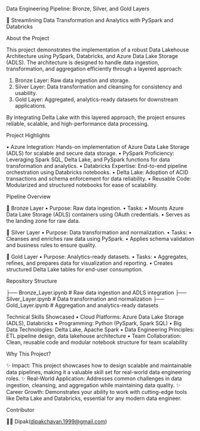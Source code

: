 Data Engineering Pipeline: Bronze, Silver, and Gold Layers

🚀 Streamlining Data Transformation and Analytics with PySpark and Databricks

About the Project

This project demonstrates the implementation of a robust Data Lakehouse Architecture using PySpark, Databricks, and Azure Data Lake Storage (ADLS). The architecture is designed to handle data ingestion, transformation, and aggregation efficiently through a layered approach:
  1.	Bronze Layer: Raw data ingestion and storage.
  2.	Silver Layer: Data transformation and cleansing for consistency and usability.
  3.	Gold Layer: Aggregated, analytics-ready datasets for downstream applications.

By integrating Delta Lake with this layered approach, the project ensures reliable, scalable, and high-performance data processing.

Project Highlights
  
  •	Azure Integration: Hands-on implementation of Azure Data Lake Storage (ADLS) for scalable and secure data storage.
  •	PySpark Proficiency: Leveraging Spark SQL, Delta Lake, and PySpark functions for data transformation and analytics.
  •	Databricks Expertise: End-to-end pipeline orchestration using Databricks notebooks.
  •	Delta Lake: Adoption of ACID transactions and schema enforcement for data reliability.
  •	Reusable Code: Modularized and structured notebooks for ease of scalability.
  
Pipeline Overview

📂 Bronze Layer
	•	Purpose: Raw data ingestion.
	•	Tasks:
	•	Mounts Azure Data Lake Storage (ADLS) containers using OAuth credentials.
	•	Serves as the landing zone for raw data.

📂 Silver Layer
	•	Purpose: Data transformation and normalization.
	•	Tasks:
	•	Cleanses and enriches raw data using PySpark.
	•	Applies schema validation and business rules to ensure quality.

📂 Gold Layer
	•	Purpose: Analytics-ready datasets.
	•	Tasks:
	•	Aggregates, refines, and prepares data for visualization and reporting.
	•	Creates structured Delta Lake tables for end-user consumption.

 Repository Structure

  ├── Bronze_Layer.ipynb  # Raw data ingestion and ADLS integration
  ├── Silver_Layer.ipynb  # Data transformation and normalization
  ├── Gold_Layer.ipynb    # Aggregation and analytics-ready datasets

Technical Skills Showcased
	•	Cloud Platforms: Azure Data Lake Storage (ADLS), Databricks
	•	Programming: Python (PySpark, Spark SQL)
	•	Big Data Technologies: Delta Lake, Apache Spark
	•	Data Engineering Principles: ETL pipeline design, data lakehouse architecture
	•	Team Collaboration: Clean, reusable code and modular notebook structure for team scalability

Why This Project?

✨ Impact: This project showcases how to design scalable and maintainable data pipelines, making it a valuable skill set for real-world data engineering roles.
✨ Real-World Application: Addresses common challenges in data ingestion, cleansing, and aggregation while maintaining data quality.
✨ Career Growth: Demonstrates your ability to work with cutting-edge tools like Delta Lake and Databricks, essential for any modern data engineer.

Contributor

👨‍💻 Dipak(dipakchavan.1999@gmail.com)
